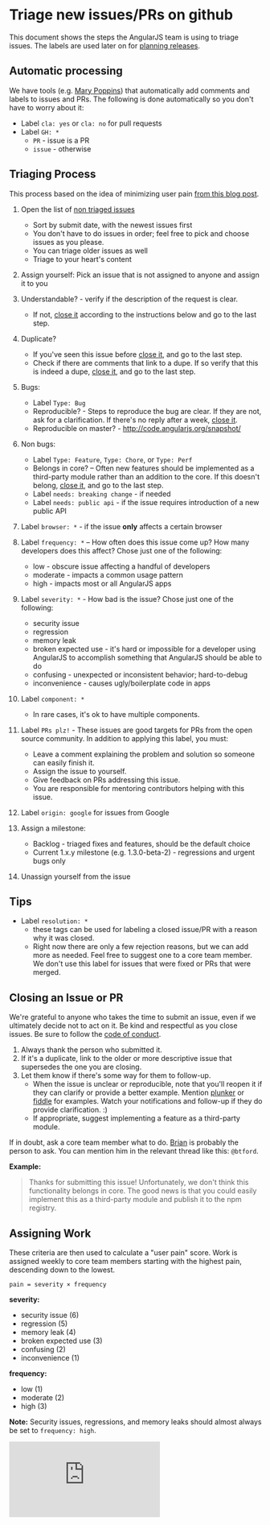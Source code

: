 # Triage new issues/PRs on github

This document shows the steps the AngularJS team is using to triage issues.
The labels are used later on for [planning releases](#assigning-work).

## Automatic processing

We have tools (e.g. [Mary Poppins]) that automatically add comments and labels to issues and PRs.
The following is done automatically so you don't have to worry about it:

- Label `cla: yes` or `cla: no` for pull requests
- Label `GH: *`
  - `PR` - issue is a PR
  - `issue` - otherwise

## Triaging Process

This process based on the idea of minimizing user pain
[from this blog post](http://www.lostgarden.com/2008/05/improving-bug-triage-with-user-pain.html).

1. Open the list of [non triaged issues](https://github.com/angular/angular.js/issues?q=is%3Aopen+sort%3Acreated-desc+no%3Amilestone)
   - Sort by submit date, with the newest issues first
   - You don't have to do issues in order; feel free to pick and choose issues as you please.
   - You can triage older issues as well
   - Triage to your heart's content
1. Assign yourself: Pick an issue that is not assigned to anyone and assign it to you
1. Understandable? - verify if the description of the request is clear.
   - If not, [close it][] according to the instructions below and go to the last step.
1. Duplicate?
   - If you've seen this issue before [close it][], and go to the last step.
   - Check if there are comments that link to a dupe. If so verify that this is indeed a dupe, [close it][], and go to the last step.
1. Bugs:
   - Label `Type: Bug`
   - Reproducible? - Steps to reproduce the bug are clear. If they are not, ask for a clarification. If there's no reply after a week, [close it][].
   - Reproducible on master? - <http://code.angularjs.org/snapshot/>
1. Non bugs:
   - Label `Type: Feature`, `Type: Chore`, or `Type: Perf`
   - Belongs in core? – Often new features should be implemented as a third-party module rather than an addition to the core.
     If this doesn't belong, [close it][], and go to the last step.
   - Label `needs: breaking change` - if needed
   - Label `needs: public api` - if the issue requires introduction of a new public API
1. Label `browser: *` - if the issue **only** affects a certain browser
1. Label `frequency: *` – How often does this issue come up? How many developers does this affect? Chose just one of the following:
   - low - obscure issue affecting a handful of developers
   - moderate - impacts a common usage pattern
   - high - impacts most or all AngularJS apps
1. Label `severity: *` - How bad is the issue? Chose just one of the following:
   - security issue
   - regression
   - memory leak
   - broken expected use - it's hard or impossible for a developer using AngularJS to accomplish something that AngularJS should be able to do
   - confusing - unexpected or inconsistent behavior; hard-to-debug
   - inconvenience - causes ugly/boilerplate code in apps
1. Label `component: *`
   - In rare cases, it's ok to have multiple components.
1. Label `PRs plz!` - These issues are good targets for PRs from the open source community. In addition to applying this label, you must:
   - Leave a comment explaining the problem and solution so someone can easily finish it.
   - Assign the issue to yourself.
   - Give feedback on PRs addressing this issue.
   - You are responsible for mentoring contributors helping with this issue.
1. Label `origin: google` for issues from Google
1. Assign a milestone:
   - Backlog - triaged fixes and features, should be the default choice
   - Current 1.x.y milestone (e.g. 1.3.0-beta-2) - regressions and urgent bugs only

1. Unassign yourself from the issue

## Tips

- Label `resolution: *`
  - these tags can be used for labeling a closed issue/PR with a reason why it was closed.
  - Right now there are only a few rejection reasons, but we can add more as needed. Feel free to suggest one to a core team member. We don't use this label for issues that were fixed or PRs that were merged.

## Closing an Issue or PR

We're grateful to anyone who takes the time to submit an issue, even if we ultimately decide not to act on it.
Be kind and respectful as you close issues. Be sure to follow the [code of conduct][].

1. Always thank the person who submitted it.
1. If it's a duplicate, link to the older or more descriptive issue that supersedes the one you are closing.
1. Let them know if there's some way for them to follow-up.
   - When the issue is unclear or reproducible, note that you'll reopen it if they can clarify or provide a better example. Mention [plunker] or [fiddle] for examples. Watch your notifications and follow-up if they do provide clarification. :)
   - If appropriate, suggest implementing a feature as a third-party module.

If in doubt, ask a core team member what to do.
[Brian](https://github.com/btford) is probably the person to ask.
You can mention him in the relevant thread like this: `@btford`.

**Example:**

> Thanks for submitting this issue!
> Unfortunately, we don't think this functionality belongs in core.
> The good news is that you could easily implement this as a third-party module and publish it to the npm registry.

## Assigning Work

These criteria are then used to calculate a "user pain" score.
Work is assigned weekly to core team members starting with the highest pain, descending down to the lowest.

```
pain = severity × frequency
```

**severity:**

- security issue (6)
- regression (5)
- memory leak (4)
- broken expected use (3)
- confusing (2)
- inconvenience (1)

**frequency:**

- low (1)
- moderate (2)
- high (3)

**Note:** Security issues, regressions, and memory leaks should almost always be set to `frequency: high`.

[![Analytics](https://ga-beacon.appspot.com/UA-8594346-11/angular.js/TRIAGING.md?pixel)](https://github.com/igrigorik/ga-beacon)

[close it]: #closing-an-issue-or-pr
[code of conduct]: https://github.com/angular/code-of-conduct/blob/master/CODE_OF_CONDUCT.md
[Mary Poppins]: https://github.com/btford/mary-poppins
[plunker]: http://plnkr.co/
[fiddle]: http://jsfiddle.net/

